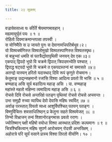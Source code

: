 ```yaml
---
title: २३ सूक्तम्

---
```

वज्रायेवसाध्य यः कीर्तिं श्रेयमाणमावहान् ।  
मह्यमायुर्घृतं पयः ॥ १ ॥  
रोहितो दिवमाक्रमान्त्तपसा तपस्वी ।  
स योनिमैति स उ जायते पुनः स देवानामधिपतिर्बभूव।२।  
यो विश्वचर्षणिरुत विश्वतोमुखो विश्वतस्पाणिरुत विश्वतस्पृथः।  
सं बाहुभ्यां धमति सं पतत्रैर्द्यावापृथिवी जनयन् देव एकः॥३॥  
एकपाद् द्विपदो भूयो वि चक्रमे द्विपात् त्रिपादमभ्येति पश्चात् ।  
द्विपाद्ध षट्पदो भूयो वि चक्रमे त एकपदस्तन्वं मां समासते ॥४॥  
अतन्द्रो यास्यन् हरितो यदास्थाद् दिवि रूपं कृणुते रोचमानः।  
केतुमाङ् उद्यन्सहमानो रजांसि विश्वा आदित्य प्रवतो वि भासि ॥ ५ ॥  
बण्महाड् असि सूर्य बडादित्य महाङ् असि । पा. वण्महाङ्  
महांस्ते महतो महिम्ना त्वमादित्य महाङ् असि ॥ ६ ॥  
रोचसे दिवि रोचसे अन्तरिक्षे पतङ्ग पृथिव्यां रोचसे रोचसे अप्स्वन्तः ।  
उभा समुद्रौ रुच्या व्यापिथ देवो देवासि महिषः स्वर्वित् ॥७ ॥  
अर्वाङ् परस्तात् वियतो व्यध्व आशुर्विपश्चित् पतयन् पतङ्गः ।  
विष्णुर्विचित्तः शवसाधितिष्ठन् प्र केतुना सहते विश्वमेजत् ॥८ ॥  
तिग्मो विभ्राजन् तन्वं शिशानोरङ्गमासः प्रवतो रराणः ।  
ज्योतिष्मान् पक्षी महिषो वयोधा विश्वा आस्थात् प्रदिशः कल्पमानः ॥ ९ ॥  
चित्रश्चिकित्वान् महिषः सुपर्ण आरोचयन् रोदसी अन्तरिक्षम् ।  
अहोरात्रे परि सूर्यं वसाने प्रास्य विश्वा तिरतो वीर्याणि। १० ।  
  